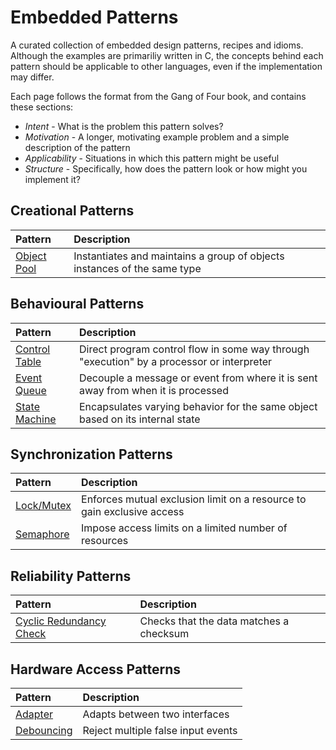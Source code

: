 # Embedded Patterns

A curated collection of embedded design patterns, recipes and idioms. Although the examples are primariliy written in C, the concepts behind each pattern should be applicable to other languages, even if the implementation may differ.

Each page follows the format from the Gang of Four book, and contains these sections:

* *Intent* - What is the problem this pattern solves?
* *Motivation* - A longer, motivating example problem and a simple description of the pattern
* *Applicability* - Situations in which this pattern might be useful
* *Structure* - Specifically, how does the pattern look or how might you implement it? 

## Creational Patterns

| Pattern | Description |
|:------- |:------------|
| [Object Pool](/creational/object-pool.md) | Instantiates and maintains a group of objects instances of the same type |

## Behavioural Patterns

| Pattern | Description |
|:------- |:------------|
| [Control Table](/behavioural/controltable.md) | Direct program control flow in some way through "execution" by a processor or interpreter |
| [Event Queue](/behavioural/event-queue.md) | Decouple a message or event from where it is sent away from when it is processed |
| [State Machine](/behavioural/statemachine.md) | Encapsulates varying behavior for the same object based on its internal state |

## Synchronization Patterns

| Pattern | Description |
|:------- |:------------|
| [Lock/Mutex](/synchronization/mutex.md) | Enforces mutual exclusion limit on a resource to gain exclusive access |
| [Semaphore](/synchronization/semaphore.md) | Impose access limits on a limited number of resources |

## Reliability Patterns

| Pattern | Description |
|:------- |:------------|
| [Cyclic Redundancy Check](/reliability/crc.md) | Checks that the data matches a checksum |

## Hardware Access Patterns

| Pattern | Description |
|:------- |:------------|
| [Adapter](/hardware/adapter.md) | Adapts between two interfaces |
| [Debouncing](/hardware/debouncing.md) | Reject multiple false input events |
